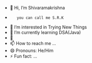 - 👋 Hi, I’m Shivaramakrishna
-        you can call me S.R.K
- 👀 I’m interested in Trying New Things
- 🌱 I’m currently learning DSA(Java)
- 💞
- 📫 How to reach me ...
- 😄 Pronouns: He/Him
- ⚡ Fun fact: ...

<!---
Shivakota05/Shivakota05 is a ✨ special ✨ repository because its `README.md` (this file) appears on your GitHub profile.
You can click the Preview link to take a look at your changes.
--->
